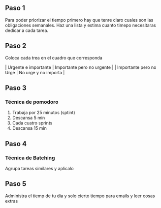 ## Paso 1
Para poder priorizar el tiempo primero hay que tenre claro cuales son las obligaciones semanales. 
Haz una lista y estima cuanto timepo necesitaras dedicar a cada tarea.

## Paso 2
Coloca cada trea en el cuadro que corresponda

| Urgente e importante | Importante pero no urgente |
| Importante pero no Urge | No urge y no importa |

## Paso 3
### Técnica de pomodoro
1. Trabaja por 25 minutos  (sptint)
2. Descansa 5 min
3. Cada cuatro sprints
4. Descansa 15 min

## Paso 4
### Técnica de Batching
Agrupa tareas similares y aplicalo

## Paso 5 
Administra el tiemp de tu dia y solo cierto tiempo para emails y leer cosas extras
